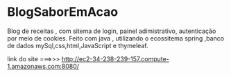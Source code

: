 # BlogSaborEmAcao
Blog de receitas , com sitema de login, painel adimistrativo, autenticação por meio de cookies. Feito com java , utilizando o ecossitema spring ,banco de dados mySql,css,html,JavaScript e thymeleaf.

link do site ===>>>  http://ec2-34-238-239-157.compute-1.amazonaws.com:8080/
